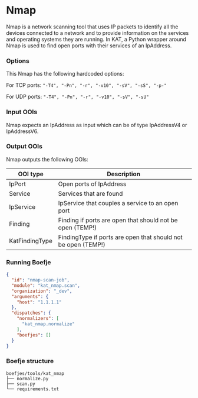 # Nmap

Nmap is a network scanning tool that uses IP packets to identify all the devices connected to a network and to provide
information on the services and operating systems they are running. In KAT, a Python wrapper around Nmap is used to find
open ports with their services of an IpAddress. 
### Options

This Nmap has the following hardcoded options:

For TCP ports:
`"-T4", "-Pn", "-r", "-v10", "-sV", "-sS", "-p-"`

For UDP ports:
`"-T4", "-Pn", "-r", "-v10", "-sV", "-sU"`

### Input OOIs

Nmap expects an IpAddress as input which can be of type IpAddressV4 or IpAddressV6.

### Output OOIs

Nmap outputs the following OOIs:

|OOI type|Description|
|---|---|
|IpPort|Open ports of IpAddress|
|Service|Services that are found|
|IpService|IpService that couples a service to an open port|
|Finding|Finding if ports are open that should not be open (TEMP!)|
|KatFindingType|FindingType if ports are open that should not be open (TEMP!)|
### Running Boefje

```json
{
  "id": "nmap-scan-job",
  "module": "kat_nmap.scan",
  "organization": "_dev",
  "arguments": {
    "host": "1.1.1.1"
  },
  "dispatches": {
    "normalizers": [
      "kat_nmap.normalize"
    ],
    "boefjes": []
  }
}
```

### Boefje structure

```
boefjes/tools/kat_nmap
├── normalize.py
├── scan.py
└── requirements.txt
```
